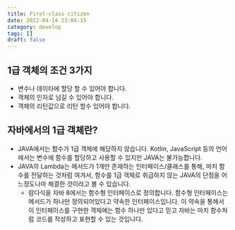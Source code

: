 ```yaml
---
title: First-class citizen
date: 2022-04-14 23:04:15
category: develop
tags: []
draft: false
---
```


## 1급 객체의 조건 3가지

- 변수나 데이타에 할당 할 수 있어야 합니다.
- 객체의 인자로 넘길 수 있어야 합니다.
- 객체의 리턴값으로 리턴 할수 있어야 합니다.
 
## 자바에서의 1급 객체란?

- JAVA에서는 함수가 1급 객체에 해당하지 않습니다. Kotlin, JavaScript 등의 언어에서는 변수에 함수를 할당하고 사용할 수 있지만 JAVA는 불가능합니다.
- JAVA의 Lambda는 메서드가 1개만 존재하는 인터페이스/클래스를 통해, 마치 함수를 전달하는 것처럼 여겨서, 함수를 1급 객체로 취급하지 않는 JAVA의 단점을 어느정도나마 해결한 것이라고 볼 수 있습니다.
  - 람다식을 자바 8에서는 함수형 인터페이스로 정의합니다. 함수형 인터페이스는 메서드가 하나만 정의되어있다고 약속한 인터페이스입니다. 이 약속을 통해서 이 인터페이스를 구현한 객체에는 함수 하나만 있다고 믿고 자바는 마치 함수처럼 코드를 작성하고 표현할 수 있는 것입니다.